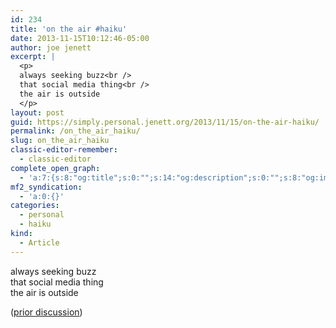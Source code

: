```yaml
---
id: 234
title: 'on the air #haiku'
date: 2013-11-15T10:12:46-05:00
author: joe jenett
excerpt: |
  <p>
  always seeking buzz<br />
  that social media thing<br />
  the air is outside
  </p>
layout: post
guid: https://simply.personal.jenett.org/2013/11/15/on-the-air-haiku/
permalink: /on_the_air_haiku/
slug: on_the_air_haiku
classic-editor-remember:
  - classic-editor
complete_open_graph:
  - 'a:7:{s:8:"og:title";s:0:"";s:14:"og:description";s:0:"";s:8:"og:image";s:0:"";s:7:"og:type";s:0:"";s:12:"twitter:card";s:7:"summary";s:19:"twitter:description";s:0:"";s:15:"twitter:creator";s:0:"";}'
mf2_syndication:
  - 'a:0:{}'
categories:
  - personal
  - haiku
kind:
  - Article
---
```

always seeking buzz  
that social media thing  
the air is outside 

([prior discussion](https://disqus.com/home/discussion/jenettsimplypersonal/jenettsimplypersonal_on_the_air_haiku/))